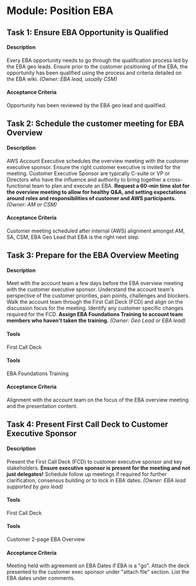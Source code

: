 
# Module: Position EBA
## Task 1: Ensure EBA Opportunity is Qualified
#### Description
Every EBA opportunity needs to go through the qualification process led by the EBA geo leads. Ensure prior to the customer positioning of the EBA, the opportunity has been qualified using the process and criteria detailed on the EBA wiki. *(Owner: EBA lead, usually CSM)*
#### Acceptance Criteria
Opportunity has been reviewed by the EBA geo lead and qualified.
## Task 2: Schedule the customer meeting for EBA Overview
#### Description
AWS Account Executive schedules the overview meeting with the customer executive sponsor. Ensure the right customer executive is invited for the meeting. Customer Executive Sponsor are typically C-suite or VP or Directors who have the influence and authority to bring together a cross-functional team to plan and execute an EBA. **Request a 60-min time slot for the overview meeting to allow for healthy Q&A, and setting expectations around roles and responsibilities of customer and AWS participants.** *(Owner: AM or CSM)*
#### Acceptance Criteria
Customer meeting scheduled after internal (AWS) alignment amongst AM, SA, CSM, EBA Geo Lead that EBA is the right next step.
## Task 3: Prepare for the EBA Overview Meeting
#### Description
Meet with the account team a few days before the EBA overview meeting with the customer executive sponsor. Understand the account team's perspective of the customer priorities, pain points, challenges and blockers. Walk the account team through the First Call Deck (FCD) and align on the discussion focus for the meeting. Identify any customer specific changes required for the FCD. **Assign EBA Foundations Training to account team members who haven't taken the training.** *(Owner: Geo Lead or EBA lead)* 
#### Tools
First Call Deck
#### Tools
EBA Foundations Training
#### Acceptance Criteria
Alignment with the account team on the focus of the EBA overview meeting and the presentation content.
## Task 4: Present First Call Deck to Customer Executive Sponsor
#### Description
Present the First Call Deck (FCD) to customer executive sponsor and key stakeholders. **Ensure executive sponsor is present for the meeting and not just delegates!** Schedule follow up meetings if required for further clarification, consensus building or to lock in EBA dates. *(Owner: EBA lead supported by geo lead)*
#### Tools
First Call Deck
#### Tools
Customer 2-page EBA Overview
#### Acceptance Criteria
Meeting held with agreement on EBA Dates if EBA is a "go". Attach the deck presented to the customer exec sponsor under "attach file" section. List the EBA dates under comments.